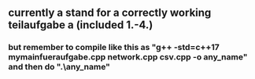 ## currently a stand for a correctly working teilaufgabe a (included 1.-4.)
### but remember to compile like this as "g++ -std=c++17 mymainfueraufgabe.cpp network.cpp csv.cpp -o any_name" and then do ".\any_name"
